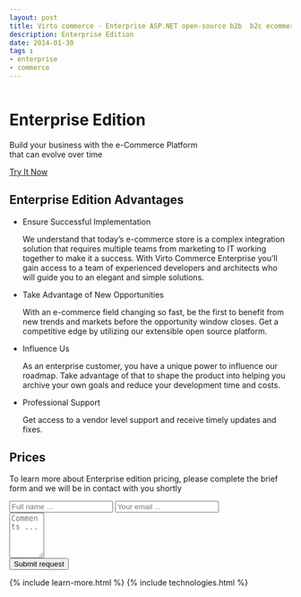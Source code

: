 ```yaml
---
layout: post
title: Virto commerce - Enterprise ASP.NET open-source b2b  b2c ecommerce software
description: Enterprise Edition
date: 2014-01-30
tags : 
- enterprise
- commerce
---
```

<div class="slider">
	<img alt="" src="/Content/images/bg-enterprise.jpg" class="slider-bg">
	<div class="responsive">
		<div class="slider-info">
			<h1 class="slider-title">Enterprise Edition</h1>
			<p class="slider-descr">
			    Build your business with the e-Commerce Platform <br /> 
                that can evolve over time
			</p>
			<a class="button fill" href="/try-now">Try It Now</a>
		</div>
	</div>
</div>
<article role="main" class="main">
	<!-- Proposal -->
    <div class="proposal __responsive">
        <h2 class="title">Enterprise Edition Advantages</h2>
        <ul class="list">
            <li class="list-item team">
                <div class="proposal-ico"></div>
                <p class="proposal-title">Ensure Successful Implementation</p>
                <p class="proposal-descr">
                    We understand that today’s e-commerce store is a complex integration solution that requires multiple teams from marketing to IT working together to make it a success. With Virto Commerce Enterprise you’ll gain access to a team of experienced developers and architects who will guide you to an elegant and simple solutions.
                </p>
            </li>
            <li class="list-item support">
                <div class="proposal-ico"></div>
                <p class="proposal-title">Take Advantage of New Opportunities</p>
                <p class="proposal-descr">
                    With an e-commerce field changing so fast, be the first to benefit from new trends and markets before the opportunity window closes. Get a competitive edge by utilizing our extensible open source platform.
                </p>
            </li>
            <li class="list-item dev">
                <div class="proposal-ico"></div>
                <p class="proposal-title">Influence Us</p>
                <p class="proposal-descr">
                    As an enterprise customer, you have a unique power to influence our roadmap. Take advantage of that to shape the product into helping you archive your own goals and reduce your development time and costs.
                </p>
            </li>
            <li class="list-item support">
                <div class="proposal-ico"></div>
                <p class="proposal-title">Professional Support</p>
                <p class="proposal-descr">
                    Get access to a vendor level support and receive timely updates and fixes.
                </p>
            </li>
        </ul>
    </div>
	<!-- Prices -->
	<div class="prices clearfix">
		<h2 class="title">Prices</h2>
		<div class="responsive">
			<div class="price-descr">
				<p>
					To learn more about Enterprise edition pricing,
					please complete the brief form and
					we will be in contact with you shortly
				</p>
			</div>
			<form class="price-form clearfix">
				<input type="hidden" value="Virto Commerce Enterprise Edition Pricing Request" name="Subject" />
				<input type="hidden" value="true" name="IsResend" />
				<input type="hidden" value="/thank-you" name="RedirectUrl" />
				<div class="control-group">
					<input type="text" placeholder="Full name ..." class="form-input" name="FullName" required>
					<input type="text" placeholder="Your email ..." class="form-input" name="To" required>
				</div>
				<div class="control-group">
					<textarea placeholder="Comments ..." rows="5" cols="5" id="" name="Comment" class="form-text" required></textarea>
				</div>
				<button class="button fill" type="submit">Submit request</button>
			</form>
		</div>
	</div>
	{% include learn-more.html %}
	{% include technologies.html %}
</article>
